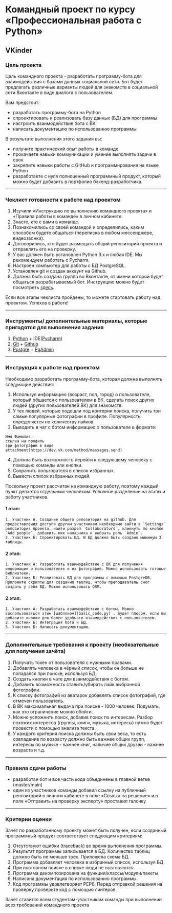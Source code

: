 # Командный проект по курсу «Профессиональная работа с Python»

## VKinder

### Цель проекта

Цель командного проекта - разработать программу-бота для взаимодействия с базами данных социальной сети. Бот будет предлагать различные варианты людей для знакомств в социальной сети Вконтакте в виде диалога с пользователем.

Вам предстоит:
- разработать программу-бота на Python
- спроектировать и реализовать базу данных (БД) для программы
- настроить взаимодействие бота с ВК
- написать документацию по использованию программы

В результате выполнения этого задания вы:
- получите практический опыт работы в команде
- прокачаете навыки коммуникации и умение выполнять задачи в срок
- закрепите навыки работы с GitHub и программирования на языке Python
- разработаете с нуля полноценный программный продукт, который можно будет добавить в портфолио бэкенд-разработчика.

------

### Чеклист готовности к работе над проектом

1. Изучили «Инструкцию по выполнению командного проекта» и «Правила работы в команде» в личном кабинете.
1. Знаете, кто с вами в команде.
1. Познакомились со своей командой и определились, каким способом будете общаться (переписка в любом мессенджере, видеозвонки).
1. Договорились, кто будет размещать общий репозиторий проекта и отправлять его на проверку.
1. У вас должен быть установлен Python 3.x и любая IDE. Мы рекомендуем работать с Pycharm.
1. Настроен компьютер для работы с БД PostgreSQL.
1. Установлен git и создан аккаунт на Github.
1. Должна быть создана группа во Вконтакте, от имени которой будет общаться разрабатываемый бот. Инструкцию можно будет посмотреть [здесь](group_settings.md).

Если все этапы чеклиста пройдены, то можете стартовать работу над проектом. Успехов в работе!

------

### Инструменты/ дополнительные материалы, которые пригодятся для выполнения задания

1. [Python](https://www.python.org/) + IDE([Pycharm](https://www.jetbrains.com/ru-ru/pycharm/download))
2. [Git](https://git-scm.com/) + [Github](https://github.com/)
3. [Postgre](https://www.postgresql.org/) + [PgAdmin](https://www.pgadmin.org/)

------

### Инструкция к работе над проектом

Необходимо разработать программу-бота, которая должна выполнять следующие действия:
1. Используя информацию (возраст, пол, город) о пользователе, который общается с пользователем в ВК, сделать поиск других людей (других пользователей ВК) для знакомств.
2. У тех людей, которые подошли под критерии поиска, получить три самые популярные фотографии в профиле. Популярность определяется по количеству лайков.
3. Выводить в чат с ботом информацию о пользователе в формате:
```
Имя Фамилия
ссылка на профиль
три фотографии в виде attachment(https://dev.vk.com/method/messages.send)
```
4. Должна быть возможность перейти к следующему человеку с помощью команды или кнопки.
5. Сохранить пользователя в список избранных.
6. Вывести список избранных людей.

Поскольку проект рассчитан на командную работу, поэтому каждый пункт делается отдельным человеком. 
Условное разделение на этапы и работу участников.

#### 1 этап:
	1. Участник А. Создание общего репозитория на github. Для предоставления доступа другим участникам необходимо зайти в `Settings` репозитория проекта, найти раздел `Collaborators`, кликнуть по кнопке `Add people`, добавить ник напарника и выбрать роль `Admin`.
	2. Участник Б: Спроектировать БД. В БД должно быть создано минимум 3 таблицы. 
#### 2 этап:
	1. Участник А: Разработать взаимодействие с ВК для получения информации о пользователях и их фотографий. Можно использовать готовые библиотеки.
	2. Участник Б: Реализовать БД для программы с помощью PostgreDB. Приложите скрипты для создания таблиц, чтобы преподаватель смог создать у себя БД. Можно использовать ORM.
#### 2 этап:	
	1. Участник А: Разработать взаимодействие с ботом. Можно воспользоваться этим [шаблоном](basic_code.py) . Будет плюсом, если вы добавите кнопки для более удобного взаимодействия с пользователем.
	2. Участник Б: Интеграция бота и БД.
	5. Участник Б: Написать документацию.

------

### Дополнительные требования к проекту (необязательные для получения зачёта)

1. Получать токен от пользователя с нужными правами.
2. Добавлять человека в чёрный список, чтобы он больше не попадался при поиске, используя БД.
3. Создать кнопки в чате для взаимодействия с ботом.
4. Добавить возможность ставить/убирать лайк выбранной фотографии.
5. К списку фотографий из аватарок добавлять список фотографий, где отмечен пользователь.
6. В ВК максимальная выдача при поиске - 1000 человек. Подумать, как это ограничение можно обойти.
7. Можно усложнить поиск, добавив поиск по интересам. Разбор похожих интересов (группы, книги, музыка, интересы) нужно будет провести с помощью анализа текста.
8. У каждого критерия поиска должны быть свои веса, то есть совпадение по возрасту должно быть важнее общих групп, интересы по музыке - важнее книг, наличие общих друзей - важнее возраста и т.д.

------

### Правила сдачи работы

- разработан бот и все части кода объединены в главной ветке (master/main)
- один из участников команды добавил ссылку на публичный репозиторий в личном кабинете в поле «Ссылка на решение» и в поле «Отправить на проверку эксперту» проставил галочку

------

### Критерии оценки

Зачёт по разработанному проекту может быть получен, если созданный программный продукт соответствует следующим критериям:

1. Отсутствуют ошибки (traceback) во время выполнения программы.
2. Результат программы записывается в БД. Количество таблиц должно быть не меньше трех. Приложена схема БД.
3. Программа добавляет человека в избранный список, используя БД.
4. При повторном поиске в списке люди не повторяются.
5. Программа декомпозирована на функции/классы/модули/пакеты.
6. Написана документация по использованию программы.
7. Код программы удовлетворяет PEP8. Перед отправкой решения на проверку проверьте код с помощью линтеров.

Зачёт ставится всем студентам-участникам команды при выполнении всех требований командного проекта
